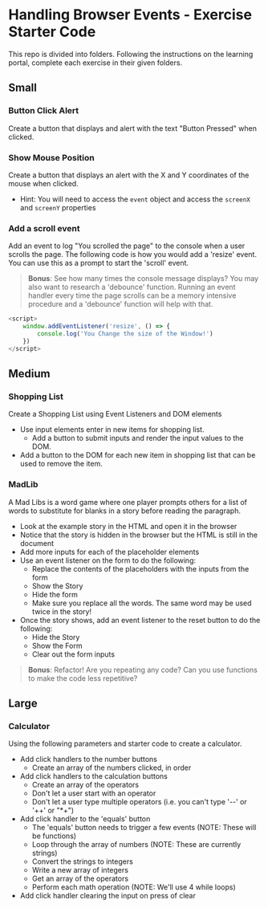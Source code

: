 # Handling Browser Events - Exercise Starter Code

This repo is divided into folders. Following the instructions on the learning portal, complete each exercise in their given folders.

## Small

### Button Click Alert

Create a button that displays and alert with the text "Button Pressed" when clicked.

### Show Mouse Position

Create a button that displays an alert with the X and Y coordinates of the mouse when clicked.

- Hint: You will need to access the `event` object and access the `screenX` and `screenY` properties

### Add a scroll event

Add an event to log "You scrolled the page" to the console when a user scrolls the page. The following code is how you would add a 'resize' event. You can use this as a prompt to start the 'scroll' event.

> **Bonus**: See how many times the console message displays? You may also want to research a 'debounce' function. Running an event handler every time the page scrolls can be a memory intensive procedure and a 'debounce' function will help with that.

``` js
<script>
    window.addEventListener('resize', () => {
        console.log('You Change the size of the Window!')
    })
</script>
```

## Medium

### Shopping List

Create a Shopping List using Event Listeners and DOM elements

- Use input elements enter in new items for shopping list.
  - Add a button to submit inputs and render the input values to the DOM.
- Add a button to the DOM for each new item in shopping list that can be used to remove the item.


### MadLib

A Mad Libs is a word game where one player prompts others for a list of words to substitute for blanks in a story before reading the paragraph.

- Look at the example story in the HTML and open it in the browser
- Notice that the story is hidden in the browser but the HTML is still in the document
- Add more inputs for each of the placeholder elements
- Use an event listener on the form to do the following:
  - Replace the contents of the placeholders with the inputs from the form
  - Show the Story
  - Hide the form
  - Make sure you replace all the words. The same word may be used twice in the story!
- Once the story shows, add an event listener to the reset button to do the following:
  - Hide the Story
  - Show the Form
  - Clear out the form inputs

> **Bonus**: Refactor! Are you repeating any code? Can you use functions to make the code less repetitive?


## Large

### Calculator

Using the following parameters and starter code to create a calculator.

- Add click handlers to the number buttons
  - Create an array of the numbers clicked, in order
- Add click handlers to the calculation buttons
  - Create an array of the operators
  - Don't let a user start with an operator
  - Don't let a user type multiple operators (i.e. you can't type '--' or '++' or "*+")
- Add click handler to the 'equals' button
  - The 'equals' button needs to trigger a few events (NOTE: These will be functions)
  - Loop through the array of numbers (NOTE: These are currently strings)
  - Convert the strings to integers
  - Write a new array of integers
  - Get an array of the operators
  - Perform each math operation (NOTE: We'll use 4 while loops)
- Add click handler clearing the input on press of clear

